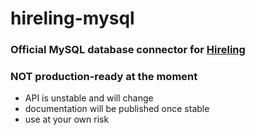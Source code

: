 # hireling-mysql

### Official MySQL database connector for [Hireling](https://github.com/Hireling/hireling)

### **NOT production-ready at the moment**
  - API is unstable and will change
  - documentation will be published once stable
  - use at your own risk
